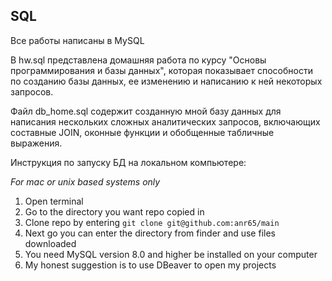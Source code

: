 ## SQL
 
Все работы написаны в MySQL

В hw.sql представлена домашняя работа по курсу "Основы программирования и базы данных", которая показывает способности по созданию базы данных, ее изменению и написанию к ней некоторых запросов.

Файл db_home.sql содержит созданную мной базу данных для написания нескольких сложных аналитических запросов, включающих составные JOIN, оконные функции и обобщенные табличные выражения.

Инструкция по запуску БД на локальном компьютере:

*For mac or unix based systems only*
1. Open terminal
2. Go to the directory you want repo copied in
3. Clone repo by entering `git clone git@github.com:anr65/main`
4. Next go you can enter the directory from finder and use files downloaded
5. You need MySQL version 8.0 and higher be installed on your computer
6. My honest suggestion is to use DBeaver to open my projects
